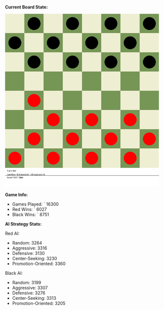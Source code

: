 
**Current Board State:**  
<!-- START_GIF -->
![Checkers Game](./checkers_game.gif)
<!-- END_GIF -->

**Game Info:**  
- Games Played: `<!-- GAMES_PLAYED --> 16300
- Red Wins: `<!-- RED_WINS --> 6027
- Black Wins: `<!-- BLACK_WINS --> 8751

<!-- AI_STATS -->
**AI Strategy Stats:**

Red AI:
- Random: 3264
- Aggressive: 3316
- Defensive: 3130
- Center-Seeking: 3230
- Promotion-Oriented: 3360

Black AI:
- Random: 3199
- Aggressive: 3307
- Defensive: 3276
- Center-Seeking: 3313
- Promotion-Oriented: 3205
